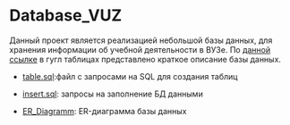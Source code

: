 # Database_VUZ

Данный проект является реализацией небольшой базы данных, для хранения информации об учебной деятельности в ВУЗе.
По [данной ссылке](https://docs.google.com/spreadsheets/d/1vzCVzMgnLvzR0hFqTGZ_TeC9WsdFKZV0/edit#gid=106149840) в гугл таблицах представлено краткое описание базы данных.

* [table.sql](https://github.com/polognikita/SQLProject_vuzdatabase/blob/main/table.sql):файл с запросами на SQL для создания таблиц

* [insert.sql](https://github.com/polognikita/SQLProject_vuzdatabase/blob/main/insert.sql): запросы на заполнение БД данными

* [ER_Diagramm](https://github.com/polognikita/SQLProject_vuzdatabase/blob/main/ER_Diagramm.jpg): ER-диаграмма базы данных
